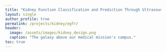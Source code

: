 ```yaml
---
title: "Kidney Function Classification and Prediction Through Ultrasound-based Kidney Imaging: From Deep Learning to Mass Screening of Chronic Kidney Disease "
layout: single
author_profile: true
permalink: /projects/kidney/egfr/
header:
  image: /assets/images/kidney_design.png
  caption: "The galaxy above our medical mission's campus."
toc: true
---
```


